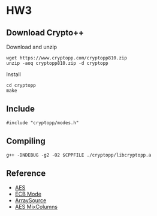 # HW3

## Download Crypto++

Download and unzip
```
wget https://www.cryptopp.com/cryptopp810.zip
unzip -aoq cryptopp810.zip -d cryptopp
```

Install
```
cd cryptopp
make
```

## Include
```
#include "cryptopp/modes.h"
```

## Compiling

```
g++ -DNDEBUG -g2 -O2 $CPPFILE ./cryptopp/libcryptopp.a
```

## Reference

- [AES](https://www.cryptopp.com/wiki/Advanced_Encryption_Standard)
- [ECB Mode](https://www.cryptopp.com/wiki/ECB_Mode)
- [ArraySource](https://www.cryptopp.com/wiki/ArraySource)
- [AES MixColumns](http://www.angelfire.com/biz7/atleast/mix_columns.pdf)
